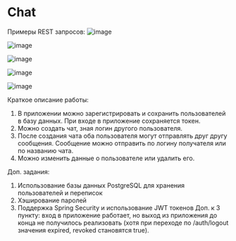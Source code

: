 # Chat
Примеры REST запросов:
![image](https://github.com/IValerieI/Chat/assets/53052683/cdf75690-e21a-4f2a-a39a-32aafa5e2ab6)

![image](https://github.com/IValerieI/Chat/assets/53052683/eb378517-b346-4a7e-bc9b-7bb549ffd00d)

![image](https://github.com/IValerieI/Chat/assets/53052683/8b76fa5d-afe1-4299-9887-636847e2513d)

![image](https://github.com/IValerieI/Chat/assets/53052683/1603bd3c-fe76-4a75-bd06-e5768f927aa6)

![image](https://github.com/IValerieI/Chat/assets/53052683/ac54a666-c645-4053-b527-23accc8c4547)

Краткое описание работы:
1. В приложении можно зарегистрировать и сохранить пользователей в базу данных. При входе в приложение сохраняется токен.
2. Можно создать чат, зная логин другого пользователя.
3. После создания чата оба пользователя могут отправлять друг другу сообщения. Сообщение можно отправить по логину получателя или по названию чата.
4. Можно изменить данные о пользователе или удалить его.

Доп. задания:
1. Использование базы данных PostgreSQL для хранения пользователей и переписок
2. Хэширование паролей
3. Поддержка Spring Security и использование JWT токенов
   Доп. к 3 пункту: вход в приложение работает, но выход из приложения до конца не получилось реализовать (хотя при переходе по /auth/logout значения expired, revoked становятся true).
   
